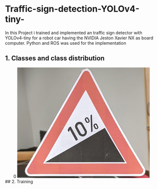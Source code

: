 # Traffic-sign-detection-YOLOv4-tiny-
  In this Project i trained and implemented an traffic sign detector with YOLOv4-tiny for a robot car having the NVIDIA Jeston Xavier NX as board computer. Python and ROS was used for the implementation

## 1. Classes and class distribution
<div>
   <div style="text-align:center">
    0 <img src="img/0.png" alt="alt attribute goes here!" title="This is a Title"/>
  </div>
</div>
## 2. Training
